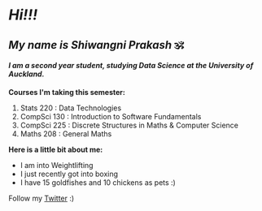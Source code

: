 # *Hi!!!*
## *My name is Shiwangni Prakash* 🕉

#### ***I am a second year student, studying Data Science at the University of Auckland.***

**Courses I'm taking this semester:**
1. Stats 220 : Data Technologies
2. CompSci 130 : Introduction to Software Fundamentals
3. CompSci 225 : Discrete Structures in Maths & Computer Science
4. Maths 208 : General Maths


**Here is a little bit about me:**
- I am into Weightlifting
- I just recently got into boxing
- I have 15 goldfishes and 10 chickens as pets :)

Follow my [Twitter](https://twitter.com/shiwanxni) :)
